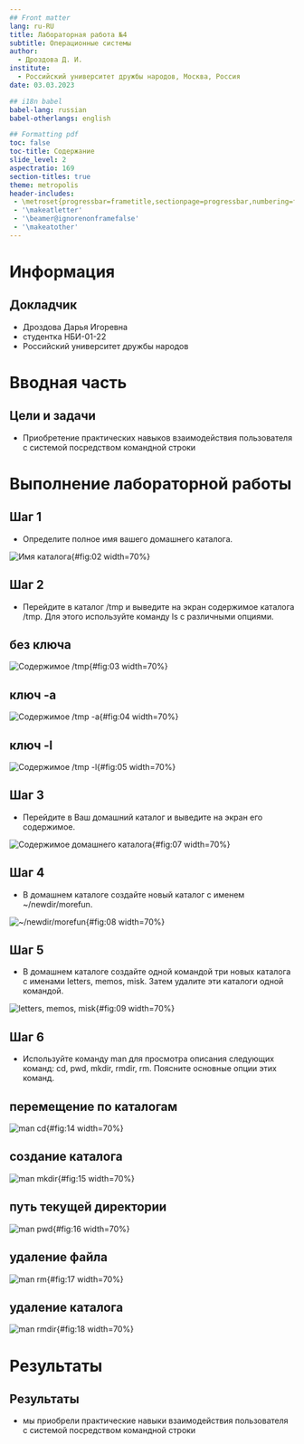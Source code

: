 ```yaml
---
## Front matter
lang: ru-RU
title: Лабораторная работа №4
subtitle: Операционные системы
author:
  - Дроздова Д. И.
institute:
  - Российский университет дружбы народов, Москва, Россия
date: 03.03.2023

## i18n babel
babel-lang: russian
babel-otherlangs: english

## Formatting pdf
toc: false
toc-title: Содержание
slide_level: 2
aspectratio: 169
section-titles: true
theme: metropolis
header-includes:
 - \metroset{progressbar=frametitle,sectionpage=progressbar,numbering=fraction}
 - '\makeatletter'
 - '\beamer@ignorenonframefalse'
 - '\makeatother'
---
```


# Информация

## Докладчик

  * Дроздова Дарья Игоревна
  * студентка НБИ-01-22
  * Российский университет дружбы народов

# Вводная часть

## Цели и задачи

- Приобретение практических навыков взаимодействия пользователя с системой посредством командной строки

# Выполнение лабораторной работы

## Шаг 1

- Определите полное имя вашего домашнего каталога.

![Имя каталога](image/01.jpg){#fig:02 width=70%}

## Шаг 2

- Перейдите в каталог /tmp и выведите на экран содержимое каталога /tmp. Для этого используйте команду ls с различными опциями. 

## без ключа
  
![Содержимое /tmp](image/02.jpg){#fig:03 width=70%}  
  
## ключ -a

![Содержимое /tmp -a](image/03.jpg){#fig:04 width=70%}  
  
## ключ -l

![Содержимое /tmp -l](image/04.jpg){#fig:05 width=70%}

## Шаг 3

  - Перейдите в Ваш домашний каталог и выведите на экран его содержимое. 

![Содержимое домашнего каталога](image/06.jpg){#fig:07 width=70%}

## Шаг 4

  - В домашнем каталоге создайте новый каталог с именем ~/newdir/morefun.

![~/newdir/morefun](image/222.jpg){#fig:08 width=70%}

## Шаг 5

  - В домашнем каталоге создайте одной командой три новых каталога с именами letters, memos, misk. Затем удалите эти каталоги одной командой.

![letters, memos, misk](image/07.jpg){#fig:09 width=70%}

## Шаг 6

  - Используйте команду man для просмотра описания следующих команд: cd, pwd, mkdir, rmdir, rm. Поясните основные опции этих команд.  
  
## перемещение по каталогам

![man cd](image/13.jpg){#fig:14 width=70%}  
  
## создание каталога

![man mkdir](image/14.jpg){#fig:15 width=70%}  
  
## путь текущей директории
  
![man pwd](image/15.jpg){#fig:16 width=70%}  

## удаление файла

![man rm](image/16.jpg){#fig:17 width=70%}  
  
## удаление каталога

![man rmdir](image/111.jpg){#fig:18 width=70%}   
  
# Результаты

## Результаты

- мы приобрели практические навыки взаимодействия пользователя с системой посредством командной строки

